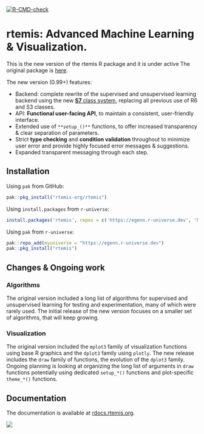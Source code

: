 [![R-CMD-check](https://github.com/rtemis-org/rtemis/actions/workflows/R-CMD-check.yaml/badge.svg)](https://github.com/rtemis-org/rtemis/actions/workflows/R-CMD-check.yaml)

# rtemis: Advanced Machine Learning &amp; Visualization.

This is the new version of the rtemis R package and it is under active 
The original package is [here](https://github.com/egenn/rtemis).

The new version (0.99+) features:

- Backend: complete rewrite of the supervised and unsupervised learning backend using the new [**S7** class system](https://github.com/RConsortium/S7), replacing all previous use of R6 and S3 classes.
- API: **Functional user-facing API**, to maintain a consistent, user-friendly interface.
- Extended use of `**setup_()**` functions, to offer increased transparency & clear separation of parameters.
- Strict **type checking** and **condition validation** throughout to minimize user error and provide highly focused error messages & suggestions.
- Expanded transparent messaging through each step.

## Installation

Using `pak` from GitHub:

```r
pak::pkg_install("rtemis-org/rtemis")
```

Using `install.packages` from `r-universe`:

```r
install.packages('rtemis', repos = c('https://egenn.r-universe.dev', 'https://cloud.r-project.org'))
```

Using `pak` from `r-universe`:

```r
pak::repo_add(myuniverse = "https://egenn.r-universe.dev")
pak::pkg_install("rtemis")
```

## Changes & Ongoing work

### Algorithms

The original version included a long list of algorithms for supervised and unsupervised learning for testing and experimentation, many of which were rarely used.
The initial release of the new version focuses on a smaller set of algorithms, that will keep growing.

### Visualization

The original version included the `mplot3` family of visualization functions using base R graphics and the `dplot3` family using `plotly`.
The new release includes the `draw` family of functions, the evolution of the `dplot3` family.
Ongoing planning is looking at organizing the long list of arguments in `draw` functions potentially using dedicated `setup_*()` functions and plot-specific `theme_*()` functions.

## Documentation

The documentation is available at [rdocs.rtemis.org](https://rdocs.rtemis.org).

[![](https://rdocs.rtemis.org/assets/rtemis-mlv-cover.webp)](https://rdocs.rtemis.org)
